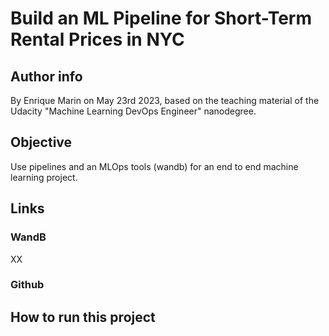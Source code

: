 # Build an ML Pipeline for Short-Term Rental Prices in NYC
## Author info
By Enrique Marin on May 23rd 2023, based on the teaching material of the Udacity "Machine Learning DevOps Engineer" nanodegree.
## Objective
Use pipelines and an MLOps tools (wandb) for an end to end machine learning project.
## Links
### WandB
XX
### Github
## How to run this project
